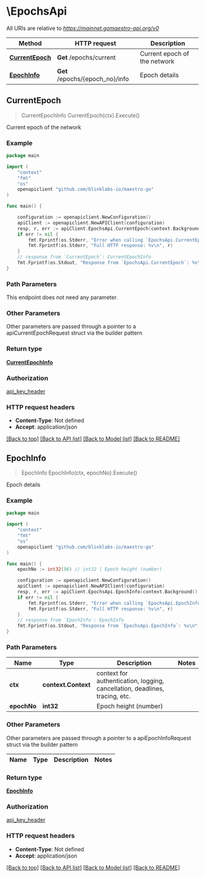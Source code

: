 # \EpochsApi

All URIs are relative to *https://mainnet.gomaestro-api.org/v0*

Method | HTTP request | Description
------------- | ------------- | -------------
[**CurrentEpoch**](EpochsApi.md#CurrentEpoch) | **Get** /epochs/current | Current epoch of the network
[**EpochInfo**](EpochsApi.md#EpochInfo) | **Get** /epochs/{epoch_no}/info | Epoch details



## CurrentEpoch

> CurrentEpochInfo CurrentEpoch(ctx).Execute()

Current epoch of the network



### Example

```go
package main

import (
    "context"
    "fmt"
    "os"
    openapiclient "github.com/blinklabs-io/maestro-go"
)

func main() {

    configuration := openapiclient.NewConfiguration()
    apiClient := openapiclient.NewAPIClient(configuration)
    resp, r, err := apiClient.EpochsApi.CurrentEpoch(context.Background()).Execute()
    if err != nil {
        fmt.Fprintf(os.Stderr, "Error when calling `EpochsApi.CurrentEpoch``: %v\n", err)
        fmt.Fprintf(os.Stderr, "Full HTTP response: %v\n", r)
    }
    // response from `CurrentEpoch`: CurrentEpochInfo
    fmt.Fprintf(os.Stdout, "Response from `EpochsApi.CurrentEpoch`: %v\n", resp)
}
```

### Path Parameters

This endpoint does not need any parameter.

### Other Parameters

Other parameters are passed through a pointer to a apiCurrentEpochRequest struct via the builder pattern


### Return type

[**CurrentEpochInfo**](CurrentEpochInfo.md)

### Authorization

[api_key_header](../README.md#api_key_header)

### HTTP request headers

- **Content-Type**: Not defined
- **Accept**: application/json

[[Back to top]](#) [[Back to API list]](../README.md#documentation-for-api-endpoints)
[[Back to Model list]](../README.md#documentation-for-models)
[[Back to README]](../README.md)


## EpochInfo

> EpochInfo EpochInfo(ctx, epochNo).Execute()

Epoch details



### Example

```go
package main

import (
    "context"
    "fmt"
    "os"
    openapiclient "github.com/blinklabs-io/maestro-go"
)

func main() {
    epochNo := int32(56) // int32 | Epoch height (number)

    configuration := openapiclient.NewConfiguration()
    apiClient := openapiclient.NewAPIClient(configuration)
    resp, r, err := apiClient.EpochsApi.EpochInfo(context.Background(), epochNo).Execute()
    if err != nil {
        fmt.Fprintf(os.Stderr, "Error when calling `EpochsApi.EpochInfo``: %v\n", err)
        fmt.Fprintf(os.Stderr, "Full HTTP response: %v\n", r)
    }
    // response from `EpochInfo`: EpochInfo
    fmt.Fprintf(os.Stdout, "Response from `EpochsApi.EpochInfo`: %v\n", resp)
}
```

### Path Parameters


Name | Type | Description  | Notes
------------- | ------------- | ------------- | -------------
**ctx** | **context.Context** | context for authentication, logging, cancellation, deadlines, tracing, etc.
**epochNo** | **int32** | Epoch height (number) | 

### Other Parameters

Other parameters are passed through a pointer to a apiEpochInfoRequest struct via the builder pattern


Name | Type | Description  | Notes
------------- | ------------- | ------------- | -------------


### Return type

[**EpochInfo**](EpochInfo.md)

### Authorization

[api_key_header](../README.md#api_key_header)

### HTTP request headers

- **Content-Type**: Not defined
- **Accept**: application/json

[[Back to top]](#) [[Back to API list]](../README.md#documentation-for-api-endpoints)
[[Back to Model list]](../README.md#documentation-for-models)
[[Back to README]](../README.md)

